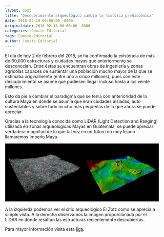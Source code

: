 ```yaml
---
layout: post
title: "Descubrimiento arqueológico cambia la historia prehispánica"
date: 2018-02-18 00:00:00 -0800
originaldate: 2018-02-18 00:00:00 -0800
categories: Comite-Editorial
tags: Comite-Editorial
author: Comite Editorial
---
```


El día de hoy 2 de febrero del 2018, se ha confirmado la existencia de más de 
60,000 estructuras y ciudades mayas que anteriormente se desconocían. Entre 
éstas se encuentran obras de ingeniería y zonas agrícolas capaces de sustentar 
una población mucho mayor de la que se estimaba originalmente (entre uno a 
cinco millones), pues con este descubrimiento se asume que pudiesen llegar 
incluso hasta a los veinte millones.

Esto da pie a cambiar el paradigma que se tenía con anterioridad de la cultura 
Maya en donde se asumía que eran ciudades aisladas, auto sustentables y sobre 
todo mucho más pequeñas de lo que ahora se puede apreciar.

Gracias a la tecnología conocida como LiDAR (Light Detection and Ranging) 
utilizada en zonas arqueológicas Mayas en Guatemala, se puede apreciar 
verdadera magnitud de lo que tal vez en un futuro no muy lejano llamaremos 
Imperio Maya.

![zona-arqueologica](/assets/sitio-arqueologico-de-el-zotz_96fcb455.JPG)

A la izquierda podemos ver el sitio arqueológico El Zotz como se aprecia a 
simple vista. A la derecha observamos la imagen proporcionada por el LiDAR en 
donde resaltan las estructuras recientemente descubiertas.

Para mayor información visita esta [liga](https://historia.nationalgeographic.com.es/a/revolucion-arqueologia-maya-aparecen-miles-estructuras-ocultas-selva-guatemala_12347).
